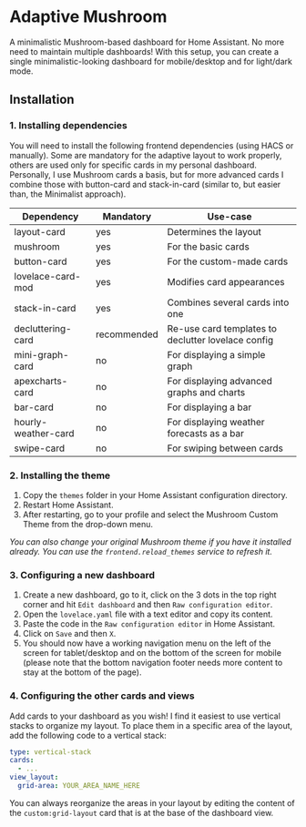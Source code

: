 # Adaptive Mushroom
A minimalistic Mushroom-based dashboard for Home Assistant. No more need to maintain multiple dashboards! With this setup, you can create a single minimalistic-looking dashboard for mobile/desktop and for light/dark mode.

## Installation
### 1. Installing dependencies
You will need to install the following frontend dependencies (using HACS or manually). Some are mandatory for the adaptive layout to work properly, others are used only for specific cards in my personal dashboard. Personally, I use Mushroom cards a basis, but for more advanced cards I combine those with button-card and stack-in-card (similar to, but easier than, the Minimalist approach).

Dependency | Mandatory | Use-case |
--- | --- | --- |
layout-card | yes | Determines the layout |
mushroom | yes | For the basic cards |
button-card | yes | For the custom-made cards |
lovelace-card-mod | yes | Modifies card appearances |
stack-in-card | yes | Combines several cards into one |
decluttering-card | recommended | Re-use card templates to declutter lovelace config |
mini-graph-card | no | For displaying a simple graph |
apexcharts-card | no | For displaying advanced graphs and charts |
bar-card | no | For displaying a bar |
hourly-weather-card | no | For displaying weather forecasts as a bar |
swipe-card | no | For swiping between cards |

### 2. Installing the theme
1. Copy the `themes` folder in your Home Assistant configuration directory.
2. Restart Home Assistant.
3. After restarting, go to your profile and select the Mushroom Custom Theme from the drop-down menu.

*You can also change your original Mushroom theme if you have it installed already. You can use the `frontend.reload_themes` service to refresh it.*

### 3. Configuring a new dashboard
1. Create a new dashboard, go to it, click on the 3 dots in the top right corner and hit `Edit dashboard` and then `Raw configuration editor`.
2. Open the `lovelace.yaml` file with a text editor and copy its content.
3. Paste the code in the `Raw configuration editor` in Home Assistant.
4. Click on `Save` and then `X`.
5. You should now have a working navigation menu on the left of the screen for tablet/desktop and on the bottom of the screen for mobile (please note that the bottom navigation footer needs more content to stay at the bottom of the page).

### 4. Configuring the other cards and views
Add cards to your dashboard as you wish! I find it easiest to use vertical stacks to organize my layout. To place them in a specific area of the layout, add the following code to a vertical stack:
```yaml
type: vertical-stack
cards:
  - ...
view_layout:
  grid-area: YOUR_AREA_NAME_HERE
```
You can always reorganize the areas in your layout by editing the content of the `custom:grid-layout` card that is at the base of the dashboard view.
